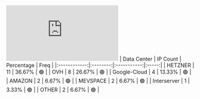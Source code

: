 ![Diagramm](https://github.com/obajay/StateSync-snapshots/blob/main/Projects/Carbon/1/README.md)
| Data Center | IP Count | Percentage | Freq |
|:------------:|:--------:|:-----------:|:-----:|
| HETZNER | 11 | 36.67% | 🟢 |
| OVH | 8 | 26.67% | 🟢 |
| Google-Cloud | 4 | 13.33% | 🟢 |
| AMAZON | 2 | 6.67% | 🟢 |
| MEVSPACE | 2 | 6.67% | 🟢 |
| Interserver | 1 | 3.33% | 🟢 |
| OTHER | 2 | 6.67% | 🟢 |